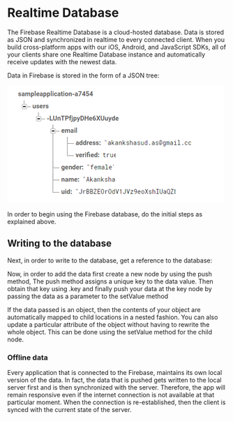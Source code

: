 # Realtime Database

The Firebase Realtime Database is a cloud-hosted database. Data is stored as JSON and synchronized in realtime to every connected client. When you build cross-platform apps with our iOS, Android, and JavaScript SDKs, all of your clients share one Realtime Database instance and automatically receive updates with the newest data.

Data in Firebase is stored in the form of a JSON tree:

![](./images/Database1.png)
 
In order to begin using the Firebase database, do the initial steps as explained above.

## Writing to the database

Next, in order to write to the database, get a reference to the database:
 
 
Now, in order to add the data first create a new node by using the push method, The push method assigns a unique key to the data value. Then obtain that key using .key and finally push your data at the key node by passing the data as a parameter to the setValue method
 
If the data passed is an object, then the contents of your object are automatically mapped to child locations in a nested fashion. 
You can also update a particular attribute of the object without having to rewrite the whole object. This can be done using the setValue method for the child node.


### Offline data
Every application that is connected to the Firebase, maintains its own local version of the data. In fact, the data that is pushed gets written to the local server first and is then synchronized with the server.
Therefore, the app will remain responsive even if the internet connection is not available at that particular moment. When the connection is re-established, then the client is synced with the current state of the server.

